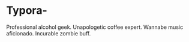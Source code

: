 # Typora-
Professional alcohol geek. Unapologetic coffee expert. Wannabe music aficionado. Incurable zombie buff.
